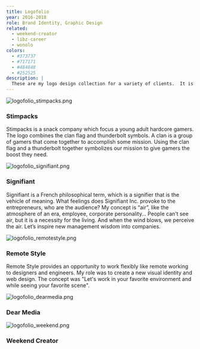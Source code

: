 ```yaml
---
title: Logofolio
year: 2016-2018
role: Brand Identity, Graphic Design
related:
  - weekend-creator
  - libz-career
  - wonolo
colors:
  - #373737
  - #717171
  - #484848
  - #252525
description: |
  These are my logo design collection for a variety of clients.  It is always challenging and fun for me to express worldview of brands with typography, metaphor.
---
```


![logofolio_stimpacks.png](/Volumes/GoogleDrive/チームドライブ/Projects/Namika/_Portfolio/Logofolio/logofolio_stimpacks.png)

### Stimpacks

Stimpacks is a snack company which focus a young adult hardcore gamers. The logo combines the clan flag and thunderbolt symbols. A clan is a group of gamers that come together to accomplish some mission. Using the clan flag and a thunderbolt together symbolizes our mission to give gamers the boost they need.


![logofolio_signifiant.png](/Volumes/GoogleDrive/チームドライブ/Projects/Namika/_Portfolio/Logofolio/logofolio_signifiant.png)

### Signifiant
Signifiant is a French philosophical term, which is a signifier that is the vehicle of meaning. What feelings does Signifiant Inc. provoke to the entrepreneurs, who are the audience? My concept is “air”, like the atmosphere of an era, employee, corporate personality… People can’t see air, but it is a necessity for the living. And when the wind blows, we perceive the air. Let’s inspire new management wisdom into companies.

![logofolio_remotestyle.png](/Volumes/GoogleDrive/チームドライブ/Projects/Namika/_Portfolio/Logofolio/logofolio_remotestyle.png)

### Remote Style

Remote Style provides an opportunity to work flexibly like remote working to designers and engineers. My role was to create a new visual identity and web design. The concept was "Let's work in your favorite environment and while seeing your favorite scene".

![logofolio_dearmedia.png](/Volumes/GoogleDrive/チームドライブ/Projects/Namika/_Portfolio/Logofolio/logofolio_dearmedia.png)

### Dear Media

![logofolio_weekend.png](/Volumes/GoogleDrive/チームドライブ/Projects/Namika/_Portfolio/Logofolio/logofolio_weekend.png)


### Weekend Creator
